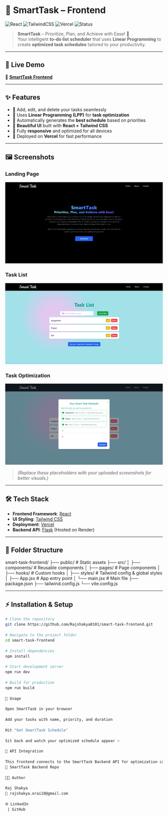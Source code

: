 # 🌟 SmartTask – Frontend  
![React](https://img.shields.io/badge/Frontend-React-61DBFB?logo=react&logoColor=white)
![TailwindCSS](https://img.shields.io/badge/UI-TailwindCSS-38B2AC?logo=tailwind-css&logoColor=white)
![Vercel](https://img.shields.io/badge/Deployed%20On-Vercel-black?logo=vercel)
![Status](https://img.shields.io/badge/Status-Active-brightgreen)

> **SmartTask** – Prioritize, Plan, and Achieve with Ease! 🚀  
Your intelligent **to-do list scheduler** that uses **Linear Programming** to create **optimized task schedules** tailored to your productivity.

---

## 📌 Live Demo  
🔗 **[SmartTask Frontend](https://rajshakya0101.github.io/smart-task-frontend/)**  

---

## ✨ Features
- 📝 Add, edit, and delete your tasks seamlessly  
- 🧠 Uses **Linear Programming (LPP)** for **task optimization**  
- 📅 Automatically generates the **best schedule** based on priorities  
- 🎨 **Beautiful UI** built with **React + Tailwind CSS**  
- 📱 Fully **responsive** and optimized for all devices  
- 🚀 Deployed on **Vercel** for fast performance  

---

## 🖼️ Screenshots  

### **Landing Page**  
![Landing Page](./screenshots/smarttask-landing.png)

### **Task List**  
![Task List](./screenshots/smarttask-tasklist.png)

### **Task Optimization**  
![Optimization](./screenshots/smarttask-optimization.png)

> *(Replace these placeholders with your uploaded screenshots for better visuals.)*

---

## 🛠️ Tech Stack
- **Frontend Framework**: [React](https://reactjs.org/)
- **UI Styling**: [Tailwind CSS](https://tailwindcss.com/)
- **Deployment**: [Vercel](https://vercel.com/)
- **Backend API**: [Flask](https://flask.palletsprojects.com/) (Hosted on Render)

---

## 📂 Folder Structure
smart-task-frontend/
├── public/ # Static assets
├── src/
│ ├── components/ # Reusable components
│ ├── pages/ # Page components
│ ├── hooks/ # Custom hooks
│ ├── styles/ # Tailwind config & global styles
│ ├── App.jsx # App entry point
│ └── main.jsx # Main file
├── package.json
├── tailwind.config.js
└── vite.config.js


---

## ⚡ Installation & Setup

```bash
# Clone the repository
git clone https://github.com/Rajshakya0101/smart-task-frontend.git

# Navigate to the project folder
cd smart-task-frontend

# Install dependencies
npm install

# Start development server
npm run dev

# Build for production
npm run build

🚀 Usage

Open SmartTask in your browser

Add your tasks with name, priority, and duration

Hit "Get SmartTask Schedule"

Sit back and watch your optimized schedule appear ✨

📡 API Integration

This frontend connects to the SmartTask Backend API for optimization calculations:
🔗 SmartTask Backend Repo

👨‍💻 Author

Raj Shakya
📧 rajshakya.orai18@gmail.com

🌐 LinkedIn
 | GitHub
